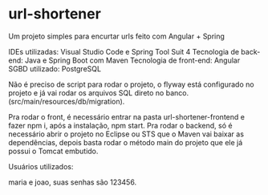 # url-shortener
Um projeto simples para encurtar urls feito com Angular + Spring

IDEs utilizadas: Visual Studio Code e Spring Tool Suit 4
Tecnologia de back-end: Java e Spring Boot com Maven
Tecnologia de front-end: Angular
SGBD utilizado: PostgreSQL

Não é preciso de script para rodar o projeto, o flyway está configurado no projeto e já vai rodar os
arquivos SQL direto no banco. (src/main/resources/db/migration).

Pra rodar o front, é necessário entrar na pasta url-shortener-frontend e fazer npm i, após a instalação, npm start.
Pra rodar o backend, só é necessário abrir o projeto no Eclipse ou STS que o Maven vai baixar as dependências,
depois basta rodar o método main do projeto que ele já possui o Tomcat embutido.

Usuários utilizados:

maria e joao, suas senhas são 123456.
